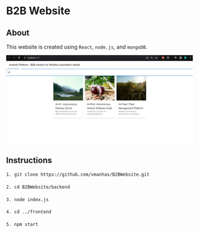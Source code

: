 # B2B Website

## About

This website is created using `React`, `node.js`, and `mongoDB`.

![Home page](./utils/homepage-ss-b2b.png)

## Instructions

```sh
1. git clone https://github.com/vmanhas/B2BWebsite.git

2. cd B2BWebsite/backend

3. node index.js

4. cd ../frontend

5. npm start

```
